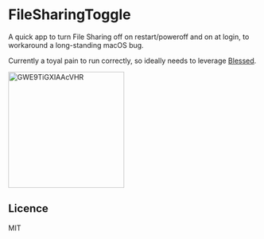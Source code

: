 # FileSharingToggle

A quick app to turn File Sharing off on restart/poweroff and on at login, to workaround a long-standing macOS bug.

Currently a toyal pain to run correctly, so ideally needs to leverage [Blessed](https://github.com/trilemma-dev/Blessed).

<img width="233" alt="GWE9TiGXIAAcVHR" src="https://github.com/user-attachments/assets/dc4a8ced-cf7b-421b-97ab-1e7c78b12615">

## Licence

MIT
